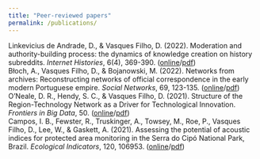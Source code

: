 ```yaml
---
title: "Peer-reviewed papers"
permalink: /publications/
---
```


Linkevicius de Andrade, D., & Vasques Filho, D. (2022). Moderation and authority-building process: the dynamics of knowledge creation on history subreddits. *Internet Histories*, 6(4), 369-390. ([online](https://doi.org/10.1080/24701475.2022.2110564)/[pdf](http://vasquesfilho.github.io/files/moderation-and-authority.pdf))  
Błoch, A., Vasques Filho, D., & Bojanowski, M. (2022). Networks from archives: Reconstructing networks of official correspondence in the early modern Portuguese empire. *Social Networks*, 69, 123-135. ([online](https://doi.org/10.1016/j.socnet.2020.08.008)/[pdf](http://vasquesfilho.github.io/files/networks-from-archives.pdf))  
O’Neale, D. R., Hendy, S. C., & Vasques Filho, D. (2021). Structure of the Region-Technology Network as a Driver for Technological Innovation. *Frontiers in Big Data*, 50. ([online](https://doi.org/10.3389/fdata.2021.689310)/[pdf](http://vasquesfilho.github.io/files/region-technology.pdf))  
Campos, I. B., Fewster, R., Truskinger, A., Towsey, M., Roe, P., Vasques Filho, D., Lee, W., & Gaskett, A. (2021). Assessing the potential of acoustic indices for protected area monitoring in the Serra do Cipó National Park, Brazil. *Ecological Indicators*, 120, 106953. ([online](https://doi.org/10.1016/j.ecolind.2020.106953)/[pdf](http://vasquesfilho.github.io/files/acoustic-monitoring.pdf))  


